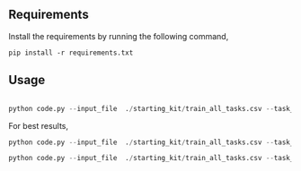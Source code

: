 ## Requirements

Install the requirements by running the following command,

```
pip install -r requirements.txt
```

## Usage

```python

python code.py --input_file  ./starting_kit/train_all_tasks.csv --task_type A --vectorizer tf

```

For best results,

```python
python code.py --input_file  ./starting_kit/train_all_tasks.csv --task_type A --vectorizer tf

python code.py --input_file  ./starting_kit/train_all_tasks.csv --task_type B --vectorizer tfidf

```
